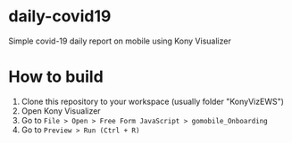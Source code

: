 # daily-covid19
Simple covid-19 daily report on mobile using Kony Visualizer 

# How to build 

1) Clone this repository to your workspace (usually folder "KonyVizEWS")
2) Open Kony Visualizer
3) Go to ```File > Open > Free Form JavaScript > gomobile_Onboarding```
4) Go to ```Preview > Run (Ctrl + R)```
